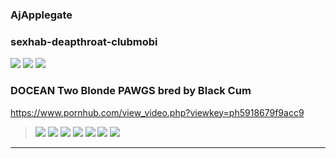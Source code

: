 ### AjApplegate
### sexhab-deapthroat-clubmobi
![](https://i9.fuskator.com/large/ciQ7z1VbSSM/image-2.jpg)
![](https://i9.fuskator.com/large/ciQ7z1VbSSM/image-3.jpg)
![](https://i9.fuskator.com/large/ciQ7z1VbSSM/image-4.jpg)
### DOCEAN Two Blonde PAWGS bred by Black Cum
https://www.pornhub.com/view_video.php?viewkey=ph5918679f9acc9
>![](https://ci.phncdn.com/videos/201705/14/116456951/original/(m=ecuKGgaaaa)(mh=V3NL-hZKVWsBPG0f)14.jpg)
![](https://i9.fuskator.com/large/hl4FJUS6rQu/Blonde-Babe-Wearing-Fishnets-4.jpg)
![](https://i9.fuskator.com/large/hl4FJUS6rQu/Blonde-Babe-Wearing-Fishnets-5.jpg)
![](https://i9.fuskator.com/large/hl4FJUS6rQu/Blonde-Babe-Wearing-Fishnets-7.jpg)
![](https://i9.fuskator.com/large/hl4FJUS6rQu/Blonde-Babe-Wearing-Fishnets-11.jpg)
![](https://i9.fuskator.com/large/hl4FJUS6rQu/Blonde-Babe-Wearing-Fishnets-12.jpg)
![](https://i9.fuskator.com/large/hl4FJUS6rQu/Blonde-Babe-Wearing-Fishnets-13.jpg)
---
### 

>![]()
